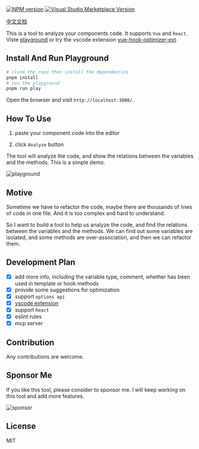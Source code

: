 [![NPM version](https://img.shields.io/npm/v/vue-hook-optimizer?color=a1b858&label=)](https://www.npmjs.com/package/vue-hook-optimizer)
<a href="https://marketplace.visualstudio.com/items?itemName=zcf0508.vue-hook-optimizer-ext" target="__blank"><img src="https://img.shields.io/visual-studio-marketplace/v/zcf0508.vue-hook-optimizer-ext.svg?color=eee&amp;label=VS%20Code%20Marketplace&logo=visual-studio-code" alt="Visual Studio Marketplace Version" /></a>

[中文文档](./README_cn.md)

This is a tool to analyze your components code. It supports `Vue` and `React`. Viste [playground](vue-hook-optimizer.vercel.app/) or try the vscode extension [vue-hook-optimizer-ext](https://marketplace.visualstudio.com/items?itemName=zcf0508.vue-hook-optimizer-ext).

## Install And Run Playground

```bash
# clone the repo then install the dependencies
pnpm install
# run the playground
pnpm run play
```

Open the browser and visit `http://localhost:3000/`.

## How To Use

1. paste your component code into the editor

2. click `Analyze` button

The tool will analyze the code, and show the relations between the variables and the methods. This is a simple demo.

![playground](./images/playground1.png)

## Motive

Sometime we have to refactor the code, maybe there are thousands of lines of code in one file.
And it is too complex and hard to understand.

So I want to build a tool to help us analyze the code, and find the relations between the variables and the methods.
We can find out some variables are isolated, and some methods are over-association, and then we can refactor them.

## Development Plan

- [x] add more info, including the variable type, comment, whether has been used in template or hook methods
- [x] provide some suggestions for optimization
- [x] support `options api`
- [x] [vscode extension](./packages/vscode)
- [x] support `React`
- [x] eslint rules
- [x] mcp server

## Contribution

Any contributions are welcome.

## Sponsor Me

If you like this tool, please consider to sponsor me. I will keep working on this tool and add more features.

![sponsor](./images/sponsor.png)

## License

MIT
